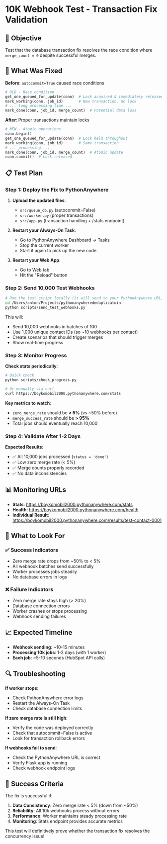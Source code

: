 # 10K Webhook Test - Transaction Fix Validation

## 🎯 Objective
Test that the database transaction fix resolves the race condition where `merge_count = 0` despite successful merges.

## 🔧 What Was Fixed

**Before**: `autocommit=True` caused race conditions
```python
# OLD - Race condition
get_one_queued_for_update(conn)  # Lock acquired & immediately released
mark_working(conn, job_id)       # New transaction, no lock
# ... long processing time ...
mark_done(conn, job_id, merge_count)  # Potential data loss
```

**After**: Proper transactions maintain locks
```python
# NEW - Atomic operations
conn.begin()
get_one_queued_for_update(conn)  # Lock held throughout
mark_working(conn, job_id)       # Same transaction
# ... processing ...
mark_done(conn, job_id, merge_count)  # Atomic update
conn.commit()  # Lock released
```

## 📋 Test Plan

### Step 1: Deploy the Fix to PythonAnywhere

1. **Upload the updated files**:
   - `src/queue_db.py` (autocommit=False)
   - `src/worker.py` (proper transactions)
   - `src/app.py` (transaction handling + /stats endpoint)

2. **Restart your Always-On Task**:
   - Go to PythonAnywhere Dashboard → Tasks
   - Stop the current worker
   - Start it again to pick up the new code

3. **Restart your Web App**:
   - Go to Web tab
   - Hit the "Reload" button

### Step 2: Send 10,000 Test Webhooks

```bash
# Run the test script locally (it will send to your PythonAnywhere URL)
cd /Users/anton/Projects/pythonanywherededuplicatoin
python scripts/send_test_webhooks.py
```

This will:
- Send 10,000 webhooks in batches of 100
- Use 1,000 unique contact IDs (so ~10 webhooks per contact)
- Create scenarios that should trigger merges
- Show real-time progress

### Step 3: Monitor Progress

**Check stats periodically**:
```bash
# Quick check
python scripts/check_progress.py

# Or manually via curl
curl https://boykomobil2000.pythonanywhere.com/stats
```

**Key metrics to watch**:
- `zero_merge_rate` should be **< 5%** (vs ~50% before)
- `merge_success_rate` should be **> 95%**
- Total jobs should eventually reach 10,000

### Step 4: Validate After 1-2 Days

**Expected Results**:
- ✅ All 10,000 jobs processed (`status = 'done'`)
- ✅ Low zero merge rate (< 5%)
- ✅ Merge counts properly recorded
- ✅ No data inconsistencies

## 📊 Monitoring URLs

- **Stats**: https://boykomobil2000.pythonanywhere.com/stats
- **Health**: https://boykomobil2000.pythonanywhere.com/health
- **Individual Result**: https://boykomobil2000.pythonanywhere.com/results/test-contact-0001

## 🚨 What to Look For

### ✅ Success Indicators
- Zero merge rate drops from ~50% to < 5%
- All webhook batches send successfully
- Worker processes jobs steadily
- No database errors in logs

### ❌ Failure Indicators  
- Zero merge rate stays high (> 20%)
- Database connection errors
- Worker crashes or stops processing
- Webhook sending failures

## 📈 Expected Timeline

- **Webhook sending**: ~10-15 minutes
- **Processing 10k jobs**: 1-2 days (with 1 worker)
- **Each job**: ~5-10 seconds (HubSpot API calls)

## 🔍 Troubleshooting

**If worker stops**:
- Check PythonAnywhere error logs
- Restart the Always-On Task
- Check database connection limits

**If zero merge rate is still high**:
- Verify the code was deployed correctly
- Check that autocommit=False is active
- Look for transaction rollback errors

**If webhooks fail to send**:
- Check the PythonAnywhere URL is correct
- Verify Flask app is running
- Check webhook endpoint logs

## 🎉 Success Criteria

The fix is successful if:
1. **Data Consistency**: Zero merge rate < 5% (down from ~50%)
2. **Reliability**: All 10k webhooks process without errors
3. **Performance**: Worker maintains steady processing rate
4. **Monitoring**: Stats endpoint provides accurate metrics

This test will definitively prove whether the transaction fix resolves the concurrency issue!
